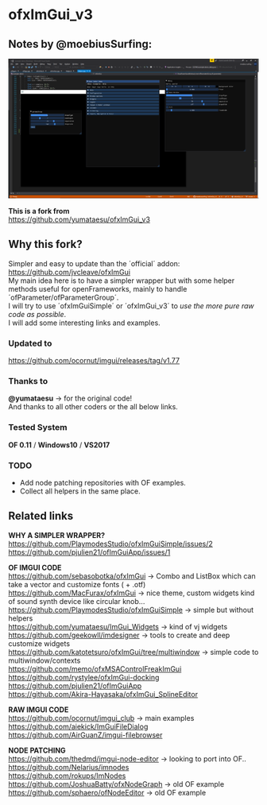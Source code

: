ofxImGui_v3
=============================

## Notes by @moebiusSurfing:

![Alt text](screenshot.PNG?raw=true "screenshot")  

**This is a fork from**  
https://github.com/yumataesu/ofxImGui_v3

## Why this fork?
Simpler and easy to update than the ´official´ addon:  
https://github.com/jvcleave/ofxImGui  
My main idea here is to have a simpler wrapper but with some helper methods useful for openFrameworks, mainly to handle ´ofParameter/ofParameterGroup´.  
I will try to use ´ofxImGuiSimple´ or ´ofxImGui_v3´ to *use the more pure raw code as possible*.  
I will add some interesting links and examples.  

### Updated to  
https://github.com/ocornut/imgui/releases/tag/v1.77  

### Thanks to  
**@yumataesu** -> for the original code!  
And thanks to all other coders or the all below links.  

### Tested System  
**OF 0.11** / **Windows10** / **VS2017**  

### TODO
- Add node patching repositories with OF examples.  
- Collect all helpers in the same place.  


## Related links  

**WHY A SIMPLER WRAPPER?**  
https://github.com/PlaymodesStudio/ofxImGuiSimple/issues/2 
https://github.com/pjulien21/ofImGuiApp/issues/1  

**OF IMGUI CODE**  
https://github.com/sebasobotka/ofxImGui -> Combo and ListBox which can take a vector<string> and customize fonts ( + .otf) 
https://github.com/MacFurax/ofxImGui -> nice theme, custom widgets kind of sound synth device like circular knob...  
https://github.com/PlaymodesStudio/ofxImGuiSimple -> simple but without helpers   
https://github.com/yumataesu/ImGui_Widgets -> kind of vj widgets  
https://github.com/geekowll/imdesigner -> tools to create and deep customize widgets  
https://github.com/katotetsuro/ofxImGui/tree/multiwindow -> simple code to multiwindow/contexts  
https://github.com/memo/ofxMSAControlFreakImGui  
https://github.com/rystylee/ofxImGui-docking  
https://github.com/pjulien21/ofImGuiApp  
https://github.com/Akira-Hayasaka/ofxImGui_SplineEditor  

**RAW IMGUI CODE**  
https://github.com/ocornut/imgui_club -> main examples
https://github.com/aiekick/ImGuiFileDialog  
https://github.com/AirGuanZ/imgui-filebrowser

**NODE PATCHING**  
https://github.com/thedmd/imgui-node-editor -> looking to port into OF..  
https://github.com/Nelarius/imnodes  
https://github.com/rokups/ImNodes
https://github.com/JoshuaBatty/ofxNodeGraph -> old OF example  
https://github.com/sphaero/ofNodeEditor -> old OF example  
